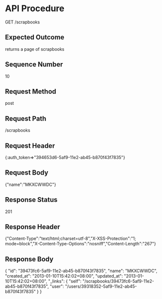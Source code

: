 # API Procedure
GET /scrapbooks
## Expected Outcome
returns a page of scrapbooks
## Sequence Number
10
## Request Method
post
## Request Path
/scrapbooks
## Request Header
{:auth_token=>"394653d6-5af9-11e2-ab45-b870f43f7835"}
## Request Body
{"name":"MKXCWWDC"}

## Response Status
201
## Response Header
{"Content-Type":"text/html;charset=utf-8","X-XSS-Protection":"1; mode=block","X-Content-Type-Options":"nosniff","Content-Length":"267"}

## Response Body
{
  "id": "39473fc6-5af9-11e2-ab45-b870f43f7835",
  "name": "MKXCWWDC",
  "created_at": "2013-01-10T15:42:02+08:00",
  "updated_at": "2013-01-10T15:42:02+08:00",
  "_links": {
    "self": "/scrapbooks/39473fc6-5af9-11e2-ab45-b870f43f7835",
    "user": "/users/39318352-5af9-11e2-ab45-b870f43f7835"
  }
}
